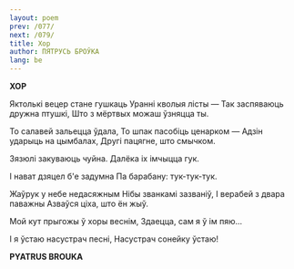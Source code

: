 ```yaml
---
layout: poem
prev: /077/
next: /079/
title: Хор
author: ПЯТРУСЬ БРОЎКА
lang: be
---
```



 
**ХОР**

Яктолькі вецер стане гушкаць Уранні кволыя лісты — Так заспяваюць дружна птушкі, Што з мёртвых можаш ўзняцца ты.

To салавей зальецца ўдала, To шпак пасобіць ценарком — Адзін ударыць на цымбалах, Другі пацягне, што смычком.

Зязюлі закуваюць чуйна. Далёка іх імчыцца гук.

I нават дзяцел б'е задумна Па барабану: тук-тук-тук.

Жаўрук у небе недасяжным Нібы званкамі зазваніў, I верабей з  двара паважны Азваўся ціха, што ён жыў.

Мой кут прыгожы ў хоры веснім, Здаецца, сам я ў ім пяю...

I я ўстаю насустрач песні, Насустрач сонейку ўстаю!

**PYATRUS BROUKA**

